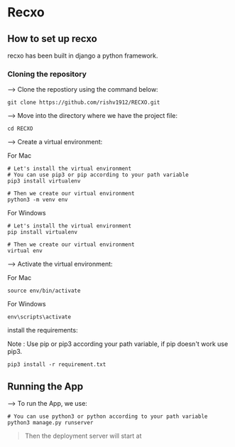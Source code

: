 # Recxo

## How to set up recxo 
recxo has been built in django a python framework.

### Cloning the repository
--> Clone the repostiory using the command below:
``` 
git clone https://github.com/rishv1912/RECXO.git
```

--> Move into the directory where we have the project file:

```
cd RECXO
```

--> Create a virtual environment:

For Mac
```
# Let's install the virtual environment
# You can use pip3 or pip according to your path variable
pip3 install virtualenv

# Then we create our virtual environment
python3 -m venv env
```

For Windows
```
# Let's install the virtual environment
pip install virtualenv

# Then we create our virtual environment
virtual env
```

--> Activate the virtual environment:

For Mac
```
source env/bin/activate
```

For Windows
```
env\scripts\activate
```

install the requirements:

Note : Use pip or pip3 according your path variable, if pip doesn't work use pip3.

```
pip3 install -r requirement.txt
```
## Running the App

--> To run the App, we use:

```
# You can use python3 or python according to your path variable
python3 manage.py runserver
```

> Then the deployment server will start at [](127:0.0.1:8000/)